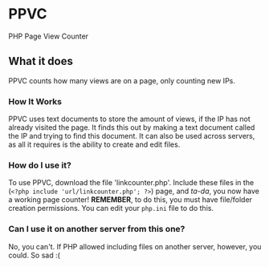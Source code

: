 # PPVC
PHP Page View Counter

## What it does
PPVC counts how many views are on a page, only counting new IPs.

### How It Works
PPVC uses text documents to store the amount of views, if the IP has not already visited the page. It finds this out by making a text document called the IP and trying to find this document.
It can also be used across servers, as all it requires is the ability to create and edit files.

### How do I use it?
To use PPVC, download the file 'linkcounter.php'. Include these files in the (`<?php include 'url/linkcounter.php'; ?>`) page, and _ta-da_, you now have a working page counter! **REMEMBER**, to do this, you must have file/folder creation permissions. You can edit your `php.ini` file to do this.

### Can I use it on another server from this one?
No, you can't. If PHP allowed including files on another server, however, you could. So sad :(

